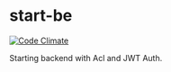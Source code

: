 # start-be

[![Code Climate](https://codeclimate.com/github/AscaL/be-start/badges/gpa.svg)](https://codeclimate.com/github/AscaL/be-start)

Starting backend with Acl and JWT Auth.
